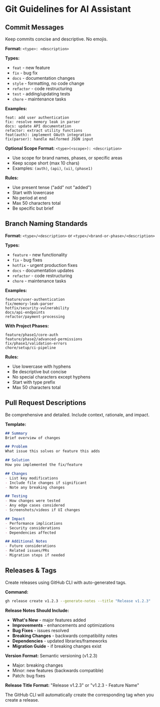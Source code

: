 # Git Guidelines for AI Assistant

## Commit Messages

Keep commits concise and descriptive. No emojis.

**Format:** `<type>: <description>`

**Types:**
- `feat` - new feature
- `fix` - bug fix
- `docs` - documentation changes
- `style` - formatting, no code change
- `refactor` - code restructuring
- `test` - adding/updating tests
- `chore` - maintenance tasks

**Examples:**
```
feat: add user authentication
fix: resolve memory leak in parser
docs: update API documentation
refactor: extract utility functions
feat(auth): implement OAuth integration
fix(parser): handle malformed JSON input
```

**Optional Scope Format:** `<type>(<scope>): <description>`
- Use scope for brand names, phases, or specific areas
- Keep scope short (max 10 chars)
- Examples: `(auth)`, `(api)`, `(ui)`, `(phase1)`

**Rules:**
- Use present tense ("add" not "added")
- Start with lowercase
- No period at end
- Max 50 characters total
- Be specific but brief

## Branch Naming Standards

**Format:** `<type>/<description>` or `<type>/<brand-or-phase>/<description>`

**Types:**
- `feature` - new functionality
- `fix` - bug fixes
- `hotfix` - urgent production fixes
- `docs` - documentation updates
- `refactor` - code restructuring
- `chore` - maintenance tasks

**Examples:**
```
feature/user-authentication
fix/memory-leak-parser
hotfix/security-vulnerability
docs/api-endpoints
refactor/payment-processing
```

**With Project Phases:**
```
feature/phase1/core-auth
feature/phase2/advanced-permissions
fix/phase1/validation-errors
chore/setup/ci-pipeline
```

**Rules:**
- Use lowercase with hyphens
- Be descriptive but concise
- No special characters except hyphens
- Start with type prefix
- Max 50 characters total

## Pull Request Descriptions

Be comprehensive and detailed. Include context, rationale, and impact.

**Template:**
```markdown
## Summary
Brief overview of changes

## Problem
What issue this solves or feature this adds

## Solution
How you implemented the fix/feature

## Changes
- List key modifications
- Include file changes if significant
- Note any breaking changes

## Testing
- How changes were tested
- Any edge cases considered
- Screenshots/videos if UI changes

## Impact
- Performance implications
- Security considerations
- Dependencies affected

## Additional Notes
- Future considerations
- Related issues/PRs
- Migration steps if needed
```

## Releases & Tags

Create releases using GitHub CLI with auto-generated tags.

**Command:**
```bash
gh release create v1.2.3 --generate-notes --title "Release v1.2.3"
```

**Release Notes Should Include:**
- **What's New** - major features added
- **Improvements** - enhancements and optimizations
- **Bug Fixes** - issues resolved
- **Breaking Changes** - backwards compatibility notes
- **Dependencies** - updated libraries/frameworks
- **Migration Guide** - if breaking changes exist

**Version Format:** Semantic versioning (v1.2.3)
- Major: breaking changes
- Minor: new features (backwards compatible)
- Patch: bug fixes

**Release Title Format:** "Release v1.2.3" or "v1.2.3 - Feature Name"

The GitHub CLI will automatically create the corresponding tag when you create a release.